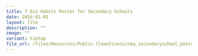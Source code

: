 ```yaml
---
title: 7 Eco Habits Poster for Secondary Schools
date: 2016-01-01
layout: file
description: ""
image: ""
variant: tiptap
file_url: /files/Resources/Public Cleanliness/nea_secondaryschool_poster.pdf
---
```

